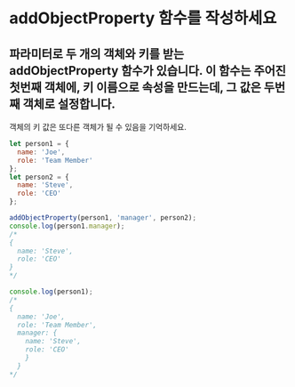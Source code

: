 # addObjectProperty 함수를 작성하세요  

## 파라미터로 두 개의 객체와 키를 받는 addObjectProperty 함수가 있습니다. 이 함수는 주어진 첫번째 객체에, 키 이름으로 속성을 만드는데, 그 값은 두번째 객체로 설정합니다.

객체의 키 값은 또다른 객체가 될 수 있음을 기억하세요.
```js
let person1 = {
  name: 'Joe',
  role: 'Team Member'
};
let person2 = {
  name: 'Steve',
  role: 'CEO'
};

addObjectProperty(person1, 'manager', person2);
console.log(person1.manager);
/*
{
  name: 'Steve',
  role: 'CEO'
}
*/

console.log(person1);
/*
{
  name: 'Joe',
  role: 'Team Member',
  manager: {
    name: 'Steve',
    role: 'CEO'
    }
  }
*/
```